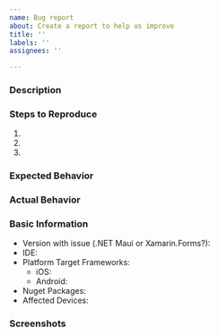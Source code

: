 ```yaml
---
name: Bug report
about: Create a report to help us improve
title: ''
labels: ''
assignees: ''

---
```


<!--- Provide a general summary of the issue in the Title above -->

### Description
<!--- Provide a description of the issue you are experiencing. -->

### Steps to Reproduce
<!--- Provide an unambiguous set of steps to reproduce this bug.-->
1. 
2. 
3. 

### Expected Behavior
<!--- Tell us what should happen -->

### Actual Behavior
<!--- Tell us what happens instead of the expected behavior -->

### Basic Information

- Version with issue (.NET Maui or Xamarin.Forms?):
- IDE:
- Platform Target Frameworks: <!-- All that apply -->
  - iOS:  <!-- The version of the iOS SDK you are compiling against, e.g. 11.1 -->
  - Android: <!-- The version of the Android SDK you are compiling against, e.g. 7.1 --> 
- Nuget Packages:
- Affected Devices:

### Screenshots
<!-- If the issue is a visual issue, please include screenshots showing the problem if possible -->
